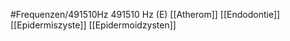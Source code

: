 #Frequenzen/491510Hz
491510 Hz (E)
[[Atherom]]
[[Endodontie]]
[[Epidermiszyste]]
[[Epidermoidzysten]]
